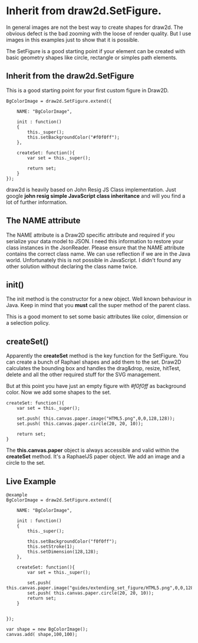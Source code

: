 # Inherit from **draw2d.SetFigure**.

In general images are not the best way to create shapes for draw2d. The obvious defect is the bad zooming with the 
loose of render quality. But I use images in this examples just to show that it is possible.

The SetFigure is a good starting point if your element can be created with basic geometry shapes like circle, rectangle 
or simples path elements.

## Inherit from the draw2d.SetFigure
This is a good starting point for your first custom figure in Draw2D.

    BgColorImage = draw2d.SetFigure.extend({
	
	    NAME: "BgColorImage",
	    
	    init : function()
	    {
	        this._super();
	        this.setBackgroundColor("#f0f0ff");
	    },
	
	    createSet: function(){
	        var set = this._super();
	        
	        return set;
	    }
    });

draw2d is heavily based on John Resig JS Class implementation. Just google **john resig simple JavaScript class inheritance** and will 
you find a lot of further information.

## The NAME attribute
The NAME attribute is a Draw2D specific attribute and required if you serialize your data model to JSON. I need this information to restore your
class instances in the JsonReader. Please ensure that the NAME attribute contains the correct class name. We can use reflection if we
are in the Java world. Unfortunately this is not possible in JavaScript. I didn't found any other solution without declaring the class name twice.


## init()
The init method is the constructor for a new object. Well known behaviour in Java. Keep in mind that you **must** call the super method of the parent class.

This is a good moment to set some basic attributes like color, dimension or a selection policy.

## createSet()
Apparently the **createSet** method is the key function for the SetFigure. You can create a bunch of Raphael shapes and add them to the set. Draw2D calculates the bounding box
and handles the drag&drop, resize, hitTest, delete and all the other required stuff for the SVG management.

But at this point you have just an empty figure with *#f0f0ff* as background color. Now we add some shapes to the set.

    createSet: function(){
        var set = this._super();
        
        set.push( this.canvas.paper.image("HTML5.png",0,0,128,128));
        set.push( this.canvas.paper.circle(20, 20, 10));

        return set;
    }

The **this.canvas.paper** object is always accessible and valid within the **createSet** method. It's a RaphaelJS paper object.
We add an image and a circle to the set. 

## Live Example

 
    @example
    BgColorImage = draw2d.SetFigure.extend({
	
	    NAME: "BgColorImage",
	    
	    init : function()
	    {
	        this._super();
	        
	        this.setBackgroundColor("f0f0ff");
	        this.setStroke(1);
	        this.setDimension(128,128);
	    },
	
	    createSet: function(){
	        var set = this._super();
	        
	        set.push( this.canvas.paper.image("guides/extending_set_figure/HTML5.png",0,0,128,128));
            set.push( this.canvas.paper.circle(20, 20, 10));
	        return set;
	    }


    });
    
	var shape = new BgColorImage();
	canvas.add( shape,100,100);
